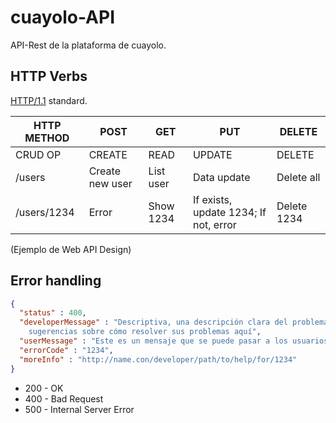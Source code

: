 cuayolo-API
===========

API-Rest de la plataforma de cuayolo.

## HTTP Verbs

 [HTTP/1.1](http://www.w3.org/Protocols/rfc2616/rfc2616-sec9.html) standard.

| HTTP METHOD | POST            | GET       | PUT         | DELETE |
| ----------- | --------------- | --------- | ----------- | ------ |
| CRUD OP     | CREATE          | READ      | UPDATE      | DELETE |
| /users       | Create new user | List user |  Data update | Delete all |
| /users/1234  | Error           | Show 1234   | If exists, update 1234; If not, error | Delete 1234 |

(Ejemplo de Web API Design)

## Error handling
```json
{
  "status" : 400,
  "developerMessage" : "Descriptiva, una descripción clara del problema. Proporcionar a los desarrolladores
    sugerencias sobre cómo resolver sus problemas aquí",
  "userMessage" : "Este es un mensaje que se puede pasar a los usuarios finales, si es necesario.",
  "errorCode" : "1234",
  "moreInfo" : "http://name.con/developer/path/to/help/for/1234"
}
```

- 200 - OK
- 400 - Bad Request
- 500 - Internal Server Error
